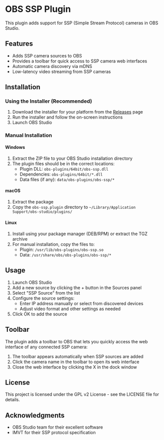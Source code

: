 # OBS SSP Plugin

This plugin adds support for SSP (Simple Stream Protocol) cameras in OBS Studio.

## Features

- Adds SSP camera sources to OBS
- Provides a toolbar for quick access to SSP camera web interfaces
- Automatic camera discovery via mDNS
- Low-latency video streaming from SSP cameras

## Installation

### Using the Installer (Recommended)

1. Download the installer for your platform from the [Releases](https://github.com/your-username/obs-ssp/releases) page
2. Run the installer and follow the on-screen instructions
3. Launch OBS Studio

### Manual Installation

#### Windows
1. Extract the ZIP file to your OBS Studio installation directory
2. The plugin files should be in the correct locations:
   - Plugin DLL: `obs-plugins/64bit/obs-ssp.dll`
   - Dependencies: `obs-plugins/64bit/*.dll`
   - Data files (if any): `data/obs-plugins/obs-ssp/*`

#### macOS
1. Extract the package
2. Copy the `obs-ssp.plugin` directory to `~/Library/Application Support/obs-studio/plugins/`

#### Linux
1. Install using your package manager (DEB/RPM) or extract the TGZ archive
2. For manual installation, copy the files to:
   - Plugin: `/usr/lib/obs-plugins/obs-ssp.so`
   - Data: `/usr/share/obs/obs-plugins/obs-ssp/*`

## Usage

1. Launch OBS Studio
2. Add a new source by clicking the + button in the Sources panel
3. Select "SSP Source" from the list
4. Configure the source settings:
   - Enter IP address manually or select from discovered devices
   - Adjust video format and other settings as needed
5. Click OK to add the source

## Toolbar

The plugin adds a toolbar to OBS that lets you quickly access the web interface of any connected SSP camera:

1. The toolbar appears automatically when SSP sources are added
2. Click the camera name in the toolbar to open its web interface
3. Close the web interface by clicking the X in the dock window

## License

This project is licensed under the GPL v2 License - see the LICENSE file for details.

## Acknowledgments

- OBS Studio team for their excellent software
- IMVT for their SSP protocol specification
